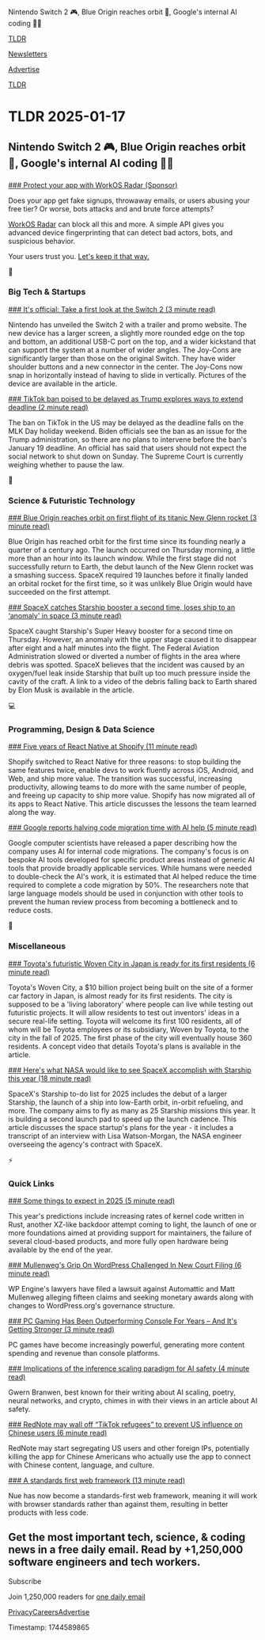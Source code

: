 Nintendo Switch 2 🎮, Blue Origin reaches orbit 🚀, Google's internal AI coding 👨‍💻

[TLDR](/)

[Newsletters](/newsletters)

[Advertise](https://advertise.tldr.tech/)

[TLDR](/)

# TLDR 2025-01-17

## Nintendo Switch 2 🎮, Blue Origin reaches orbit 🚀, Google's internal AI coding 👨‍💻

### 

[### Protect your app with WorkOS Radar (Sponsor)](https://workos.com/radar?utm_medium=newsletter&amp;utm_source=tldr-tech&amp;utm_campaign=20250117)

Does your app get fake signups, throwaway emails, or users abusing your free tier? Or worse, bots attacks and and brute force attempts?

[WorkOS Radar](https://workos.com/radar?utm_medium=newsletter&utm_source=tldr-tech&utm_campaign=20250117) can block all this and more. A simple API gives you advanced device fingerprinting that can detect bad actors, bots, and suspicious behavior.

Your users trust you. [Let's keep it that way.](https://workos.com/radar?utm_medium=newsletter&utm_source=tldr-tech&utm_campaign=20250117)

📱

### Big Tech & Startups

[### It's official: Take a first look at the Switch 2 (3 minute read)](https://arstechnica.com/gaming/2025/01/its-official-take-a-first-look-at-the-switch-2/?utm_source=tldrnewsletter)

Nintendo has unveiled the Switch 2 with a trailer and promo website. The new device has a larger screen, a slightly more rounded edge on the top and bottom, an additional USB-C port on the top, and a wider kickstand that can support the system at a number of wider angles. The Joy-Cons are significantly larger than those on the original Switch. They have wider shoulder buttons and a new connector in the center. The Joy-Cons now snap in horizontally instead of having to slide in vertically. Pictures of the device are available in the article.

[### TikTok ban poised to be delayed as Trump explores ways to extend deadline (2 minute read)](https://techcrunch.com/2025/01/16/tiktok-ban-poised-to-be-delayed-as-trump-explores-ways-to-extend-deadline/?utm_source=tldrnewsletter)

The ban on TikTok in the US may be delayed as the deadline falls on the MLK Day holiday weekend. Biden officials see the ban as an issue for the Trump administration, so there are no plans to intervene before the ban's January 19 deadline. An official has said that users should not expect the social network to shut down on Sunday. The Supreme Court is currently weighing whether to pause the law.

🚀

### Science & Futuristic Technology

[### Blue Origin reaches orbit on first flight of its titanic New Glenn rocket (3 minute read)](https://arstechnica.com/space/2025/01/blue-origin-reaches-orbit-on-first-flight-of-its-titanic-new-glenn-rocket/?utm_source=tldrnewsletter)

Blue Origin has reached orbit for the first time since its founding nearly a quarter of a century ago. The launch occurred on Thursday morning, a little more than an hour into its launch window. While the first stage did not successfully return to Earth, the debut launch of the New Glenn rocket was a smashing success. SpaceX required 19 launches before it finally landed an orbital rocket for the first time, so it was unlikely Blue Origin would have succeeded on the first attempt.

[### SpaceX catches Starship booster a second time, loses ship to an ‘anomaly' in space (3 minute read)](https://techcrunch.com/2025/01/16/spacex-catches-starship-booster-a-second-time-loses-ship-to-an-anomaly-in-space/?utm_source=tldrnewsletter)

SpaceX caught Starship's Super Heavy booster for a second time on Thursday. However, an anomaly with the upper stage caused it to disappear after eight and a half minutes into the flight. The Federal Aviation Administration slowed or diverted a number of flights in the area where debris was spotted. SpaceX believes that the incident was caused by an oxygen/fuel leak inside Starship that built up too much pressure inside the cavity of the craft. A link to a video of the debris falling back to Earth shared by Elon Musk is available in the article.

💻

### Programming, Design & Data Science

[### Five years of React Native at Shopify (11 minute read)](https://shopify.engineering/five-years-of-react-native-at-shopify?utm_source=tldrnewsletter)

Shopify switched to React Native for three reasons: to stop building the same features twice, enable devs to work fluently across iOS, Android, and Web, and ship more value. The transition was successful, increasing productivity, allowing teams to do more with the same number of people, and freeing up capacity to ship more value. Shopify has now migrated all of its apps to React Native. This article discusses the lessons the team learned along the way.

[### Google reports halving code migration time with AI help (5 minute read)](https://www.theregister.com/2025/01/16/google_ai_code_migration/?utm_source=tldrnewsletter)

Google computer scientists have released a paper describing how the company uses AI for internal code migrations. The company's focus is on bespoke AI tools developed for specific product areas instead of generic AI tools that provide broadly applicable services. While humans were needed to double-check the AI's work, it is estimated that AI helped reduce the time required to complete a code migration by 50%. The researchers note that large language models should be used in conjunction with other tools to prevent the human review process from becoming a bottleneck and to reduce costs.

🎁

### Miscellaneous

[### Toyota's futuristic Woven City in Japan is ready for its first residents (6 minute read)](https://www.theverge.com/2025/1/6/24337152/toyota-woven-city-japan-residents-phase-one?utm_source=tldrnewsletter)

Toyota's Woven City, a $10 billion project being built on the site of a former car factory in Japan, is almost ready for its first residents. The city is supposed to be a 'living laboratory' where people can live while testing out futuristic projects. It will allow residents to test out inventors' ideas in a secure real-life setting. Toyota will welcome its first 100 residents, all of whom will be Toyota employees or its subsidiary, Woven by Toyota, to the city in the fall of 2025. The first phase of the city will eventually house 360 residents. A concept video that details Toyota's plans is available in the article.

[### Here's what NASA would like to see SpaceX accomplish with Starship this year (18 minute read)](https://arstechnica.com/space/2025/01/heres-what-nasa-would-like-to-see-spacex-accomplish-with-starship-this-year/?utm_source=tldrnewsletter)

SpaceX's Starship to-do list for 2025 includes the debut of a larger Starship, the launch of a ship into low-Earth orbit, in-orbit refueling, and more. The company aims to fly as many as 25 Starship missions this year. It is building a second launch pad to speed up the launch cadence. This article discusses the space startup's plans for the year - it includes a transcript of an interview with Lisa Watson-Morgan, the NASA engineer overseeing the agency's contract with SpaceX.

⚡

### Quick Links

[### Some things to expect in 2025 (5 minute read)](https://lwn.net/Articles/1003780/?utm_source=tldrnewsletter)

This year's predictions include increasing rates of kernel code written in Rust, another XZ-like backdoor attempt coming to light, the launch of one or more foundations aimed at providing support for maintainers, the failure of several cloud-based products, and more fully open hardware being available by the end of the year.

[### Mullenweg's Grip On WordPress Challenged In New Court Filing (6 minute read)](https://www.searchenginejournal.com/mullenwegs-grip-on-wordpress-challenged-in-new-court-filing/537416/?utm_source=tldrnewsletter)

WP Engine's lawyers have filed a lawsuit against Automattic and Matt Mullenweg alleging fifteen claims and seeking monetary awards along with changes to WordPress.org's governance structure.

[### PC Gaming Has Been Outperforming Console For Years – And It's Getting Stronger (3 minute read)](https://insider-gaming.com/pc-gaming-outperforming-consoles/?utm_source=tldrnewsletter)

PC games have become increasingly powerful, generating more content spending and revenue than console platforms.

[### Implications of the inference scaling paradigm for AI safety (4 minute read)](https://www.lesswrong.com/posts/HiTjDZyWdLEGCDzqu/implications-of-the-inference-scaling-paradigm-for-ai-safety#MPNF8uSsi9mvZLxqz?utm_source=tldrnewsletter)

Gwern Branwen, best known for their writing about AI scaling, poetry, neural networks, and crypto, chimes in with their views in an article about AI safety.

[### RedNote may wall off “TikTok refugees” to prevent US influence on Chinese users (6 minute read)](https://arstechnica.com/tech-policy/2025/01/rednote-may-wall-off-tiktok-refugees-to-prevent-us-influence-on-chinese-users/?utm_source=tldrnewsletter)

RedNote may start segregating US users and other foreign IPs, potentially killing the app for Chinese Americans who actually use the app to connect with Chinese content, language, and culture.

[### A standards first web framework (13 minute read)](https://nuejs.org/blog/standards-first-web-framework/?utm_source=tldrnewsletter)

Nue has now become a standards-first web framework, meaning it will work with browser standards rather than against them, resulting in better products with less code.

## Get the most important tech, science, & coding news in a free daily email. Read by +1,250,000 software engineers and tech workers.

Subscribe

Join 1,250,000 readers for [one daily email](/api/latest/tech)

[Privacy](/privacy)[Careers](https://jobs.ashbyhq.com/tldr.tech)[Advertise](/tech/advertise)

Timestamp: 1744589865